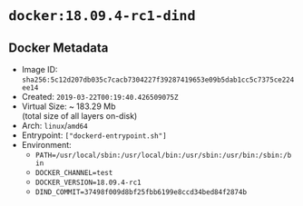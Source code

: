 # `docker:18.09.4-rc1-dind`

## Docker Metadata

- Image ID: `sha256:5c12d207db035c7cacb7304227f39287419653e09b5dab1cc5c7375ce224ee14`
- Created: `2019-03-22T00:19:40.426509075Z`
- Virtual Size: ~ 183.29 Mb  
  (total size of all layers on-disk)
- Arch: `linux`/`amd64`
- Entrypoint: `["dockerd-entrypoint.sh"]`
- Environment:
  - `PATH=/usr/local/sbin:/usr/local/bin:/usr/sbin:/usr/bin:/sbin:/bin`
  - `DOCKER_CHANNEL=test`
  - `DOCKER_VERSION=18.09.4-rc1`
  - `DIND_COMMIT=37498f009d8bf25fbb6199e8ccd34bed84f2874b`
